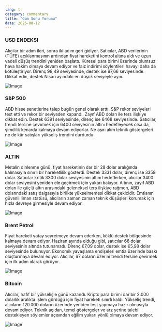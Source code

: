 ```yaml
---
lang: tr
category: commentary
title: "Gün Sonu Yorumu"
date: 2025-08-12
---
```


### USD ENDEKSI

Alıcılar bir adım ileri, sonra iki adım geri gidiyor. Satıcılar, ABD verilerinin (TÜFE) açıklanmasının ardından fiyat hareketini kontrol altına aldı ve uzun vadeli düşüş trendini yeniden başlattı. Küresel para birimi üzerinde olumsuz hava hakim olmaya devam ediyor ve faiz indirimi söylentileri havayı daha da kötüleştiriyor. Direnç 98,49 seviyesinde, destek ise 97,66 seviyesinde. Dikkat edin, destek Nisan ayındaki en düşük seviyeyle aynı.

![Image](https://markleighedu.github.io/img/Aug-2025/12-Aug-2025/usdindex.jpg)

### S&P 500

ABD hisse senetlerine talep bugün genel olarak arttı. S&P rekor seviyeleri test etti ve rekor bir seviyeden kapandı. Zayıf ABD doları ile ters ilişkiye dikkat edin. Destek 6391 seviyesinde, direnç ise 6468 seviyesinde. Satıcılar, trendi tersine çevirmek için 6400 seviyesinin altını hedefleyecek olsa da, şimdilik kenarda kalmaya devam ediyorlar. Ne aşırı alım teknik göstergeleri ne de kâr satışları yükseliş trendini durdurdu.

![Image](https://markleighedu.github.io/img/Aug-2025/12-Aug-2025/sp500.jpg)

### ALTIN

Metalin dinlenme günü, fiyat hareketinin dar bir 28 dolar aralığında kalmasıyla sınırlı bir hareketlilik gösterdi. Destek 3331 dolar, direnç ise 3359 dolar. Satıcılar kritik 3300 dolar seviyesinin altını hedeflerken, alıcılar 3400 dolar seviyesini yeniden ele geçirmek için yukarı bakıyor. Altının, zayıf ABD doları ile güçlü altın arasındaki geleneksel ters ilişkiye rağmen, ABD dolarındaki satış dalgasıyla birlikte yükselmemesi dikkat çekicidir. Emtianın güvenli liman statüsü, alıcıların zaman zaman teknik düşüşleri korumak için hızla devreye girmesiyle devam ediyor.

![Image](https://markleighedu.github.io/img/Aug-2025/12-Aug-2025/gold.jpg)

### Brent Petrol

Fiyat hareketi yatay seyretmeye devam ederken, köklü destek bölgesinde kalmaya devam ediyor. Haziran ayında olduğu gibi, satıcılar 66 dolar seviyesinin altında tutunamadı. Direnç 67,09 dolar, destek ise 65,98 dolar seviyesinde bulunuyor. Ekonomik yavaşlama endişeleri emtia üzerinde baskı oluşturmaya devam ediyor. Alıcılar, 67 doların üzerini trendi tersine çevirmek için ilk adım olarak görüyor.

![Image](https://markleighedu.github.io/img/Aug-2025/12-Aug-2025/brentoil.jpg)

### Bitcoin

Alıcılar, hafif bir yükselişle günü kazandı. Kripto para birimi dar bir 2.000 dolarlık aralıkta işlem gördüğü için fiyat hareketi sınırlı kaldı. Yükseliş trendi, alıcıların 120.000 doların üzerinde yeniden test yapmaya hazır olmasıyla devam ediyor. Teknik açıdan, temel göstergeler ve arz yerine talebi destekleyen söylemler açısından eğilim yukarı yönlü olmaya devam ediyor.

![Image](https://markleighedu.github.io/img/Aug-2025/12-Aug-2025/bitcoin.jpg)

